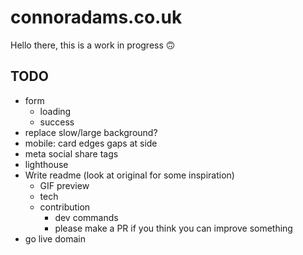 # connoradams.co.uk

Hello there, this is a work in progress 🙃

## TODO

- form
  - loading
  - success
- replace slow/large background?
- mobile: card edges gaps at side
- meta social share tags
- lighthouse
- Write readme (look at original for some inspiration)
  - GIF preview
  - tech
  - contribution
    - dev commands
    - please make a PR if you think you can improve something
- go live domain
